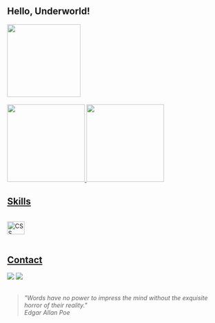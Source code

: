 ## Hello, Underworld!

 <div>
  <img height="169.5em" src="https://github.com/devitruvius/profile-pictures/blob/main/devitruvius-banner.png">
 </div>
 <br>
 <div>
   <a href="https://github.com/devitruvius">
   <img height="180em" src="https://github-readme-streak-stats.herokuapp.com?user=devitruvius&theme=gotham&mode=weekly" />
   <img height="180em" src="https://github-readme-stats.vercel.app/api/top-langs/?username=devitruvius&layout=compact&langs_count=6&theme=gotham"/>
</div>

## Skills
    
<div style="display: inline_block"><br>
  <img align="center" alt="CSS" height="30" width="40" src="https://cdn.jsdelivr.net/gh/devicons/devicon/icons/python/python-original.svg">
</div>
 
<br>
 
## Contact
 
<div> 
  <a href = "mailto:dev.vitruvius@gmail.com"><img src="https://img.shields.io/badge/-Gmail-%23333?style=for-the-badge&logo=gmail&logoColor=white" target="_blank"></a>
  <a href="https://www.linkedin.com/in/devitruvius" target="_blank"><img src="https://img.shields.io/badge/-LinkedIn-%230077B5?style=for-the-badge&logo=linkedin&logoColor=white" target="_blank"></a>
</div>
<br>

> *"Words have no power to impress the mind without the exquisite horror of their reality."*<br>
> *Edgar Allan Poe*


